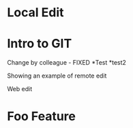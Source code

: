 # Local Edit
Intro to GIT
============

Change by colleague - FIXED
*Test
*test2

Showing an example of remote edit

Web edit

# Foo Feature
